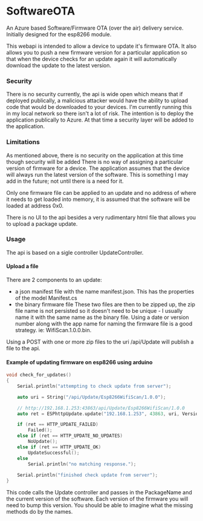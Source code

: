 # SoftwareOTA
An Azure based Software/Firmware OTA (over the air) delivery service. Initially designed for the esp8266 module.

This webapi is intended to allow a device to update it's firmware OTA. It also allows you to push a new firmware version for a particular application so that when the device checks for an update again it will automatically download the update to the latest version.

### Security
There is no security currently, the api is wide open which means that if deployed publically, a malicious attacker would have the ability to upload code that would be downloaded to your devices. I'm currently running this in my local network so there isn't a lot of risk. The intention is to deploy the application publically to Azure. At that time a security layer will be added to the application.

### Limitations
As mentioned above, there is no security on the application at this time though security will be added
There is no way of assigning a particular version of firmware for a device. The application assumes that the device will always run the latest version of the software. This is something I may add in the future; not until there is a need for it.

Only one firmware file can be applied to an update and no address of where it needs to get loaded into memory, it is assumed that the software will be loaded at address 0x0.

There is no UI to the api besides a very rudimentary html file that allows you to upload a package update.

### Usage
The api is based on a sigle controller UpdateController.

#### Upload a file
There are 2 components to an update:
- a json manifest file with the name manifest.json. This has the properties of the model Manifest.cs
- the binary firmware file
These two files are then to be zipped up, the zip file name is not persisted so it doesn't need to be unique - I usually name it with the same name as the binary file. Using a date or version number along with the app name for naming the firmware file is a good strategy. ie: WifiScan.1.0.0.bin.

Using a POST with one or more zip files to the uri /api/Update will publish a file to the api.

#### Example of updating firmware on esp8266 using arduino
``` C++
void check_for_updates()
{
	Serial.println("attempting to check update from server");

	auto uri = String("/api/Update/Esp8266WifiScan/1.0.0");

	// http://192.168.1.253:43863/api/Update/Esp8266WifiScan/1.0.0
	auto ret = ESPhttpUpdate.update("192.168.1.253", 43863, uri, Version);

	if (ret == HTTP_UPDATE_FAILED)
		Failed();
	else if (ret == HTTP_UPDATE_NO_UPDATES)
		NoUpdate();
	else if (ret == HTTP_UPDATE_OK)
		UpdateSuccessful();
	else
		Serial.println("no matching response.");
	
	Serial.println("finished check update from server");
}
```
This code calls the Update controller and passes in the PackageName and the current version of the software. Each version of the firmware you will need to bump this version. You should be able to imagine what the missing methods do by the names.